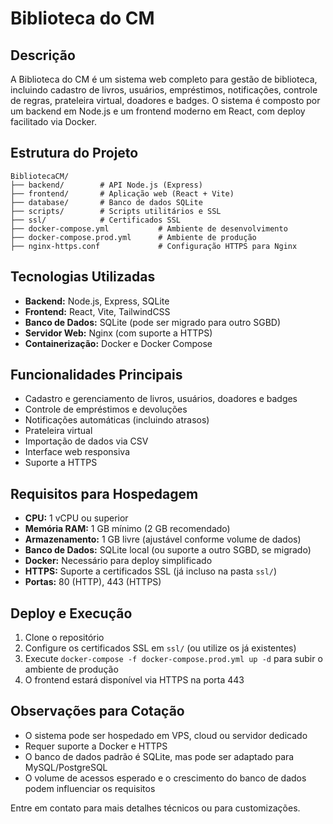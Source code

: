 # Biblioteca do CM

## Descrição
A Biblioteca do CM é um sistema web completo para gestão de biblioteca, incluindo cadastro de livros, usuários, empréstimos, notificações, controle de regras, prateleira virtual, doadores e badges. O sistema é composto por um backend em Node.js e um frontend moderno em React, com deploy facilitado via Docker.

## Estrutura do Projeto
```
BibliotecaCM/
├── backend/        # API Node.js (Express)
├── frontend/       # Aplicação web (React + Vite)
├── database/       # Banco de dados SQLite
├── scripts/        # Scripts utilitários e SSL
├── ssl/            # Certificados SSL
├── docker-compose.yml           # Ambiente de desenvolvimento
├── docker-compose.prod.yml      # Ambiente de produção
├── nginx-https.conf             # Configuração HTTPS para Nginx
```

## Tecnologias Utilizadas
- **Backend:** Node.js, Express, SQLite
- **Frontend:** React, Vite, TailwindCSS
- **Banco de Dados:** SQLite (pode ser migrado para outro SGBD)
- **Servidor Web:** Nginx (com suporte a HTTPS)
- **Containerização:** Docker e Docker Compose

## Funcionalidades Principais
- Cadastro e gerenciamento de livros, usuários, doadores e badges
- Controle de empréstimos e devoluções
- Notificações automáticas (incluindo atrasos)
- Prateleira virtual
- Importação de dados via CSV
- Interface web responsiva
- Suporte a HTTPS

## Requisitos para Hospedagem
- **CPU:** 1 vCPU ou superior
- **Memória RAM:** 1 GB mínimo (2 GB recomendado)
- **Armazenamento:** 1 GB livre (ajustável conforme volume de dados)
- **Banco de Dados:** SQLite local (ou suporte a outro SGBD, se migrado)
- **Docker:** Necessário para deploy simplificado
- **HTTPS:** Suporte a certificados SSL (já incluso na pasta `ssl/`)
- **Portas:** 80 (HTTP), 443 (HTTPS)

## Deploy e Execução
1. Clone o repositório
2. Configure os certificados SSL em `ssl/` (ou utilize os já existentes)
3. Execute `docker-compose -f docker-compose.prod.yml up -d` para subir o ambiente de produção
4. O frontend estará disponível via HTTPS na porta 443

## Observações para Cotação
- O sistema pode ser hospedado em VPS, cloud ou servidor dedicado
- Requer suporte a Docker e HTTPS
- O banco de dados padrão é SQLite, mas pode ser adaptado para MySQL/PostgreSQL
- O volume de acessos esperado e o crescimento do banco de dados podem influenciar os requisitos

Entre em contato para mais detalhes técnicos ou para customizações.
